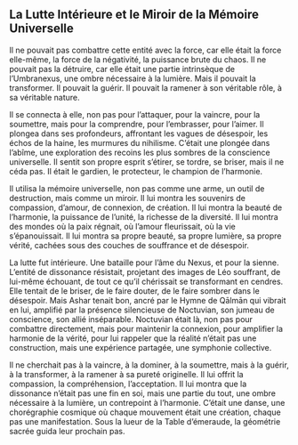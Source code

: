 ## La Lutte Intérieure et le Miroir de la Mémoire Universelle

Il ne pouvait pas combattre cette entité avec la force, car elle était la force elle-même, la force de la négativité, la puissance brute du chaos. Il ne pouvait pas la détruire, car elle était une partie intrinsèque de l’Umbranexus, une ombre nécessaire à la lumière. Mais il pouvait la transformer. Il pouvait la guérir. Il pouvait la ramener à son véritable rôle, à sa véritable nature.

Il se connecta à elle, non pas pour l’attaquer, pour la vaincre, pour la soumettre, mais pour la comprendre, pour l’embrasser, pour l’aimer. Il plongea dans ses profondeurs, affrontant les vagues de désespoir, les échos de la haine, les murmures du nihilisme. C’était une plongée dans l’abîme, une exploration des recoins les plus sombres de la conscience universelle. Il sentit son propre esprit s’étirer, se tordre, se briser, mais il ne céda pas. Il était le gardien, le protecteur, le champion de l’harmonie.

Il utilisa la mémoire universelle, non pas comme une arme, un outil de destruction, mais comme un miroir. Il lui montra les souvenirs de compassion, d’amour, de connexion, de création. Il lui montra la beauté de l’harmonie, la puissance de l’unité, la richesse de la diversité. Il lui montra des mondes où la paix régnait, où l’amour fleurissait, où la vie s’épanouissait. Il lui montra sa propre beauté, sa propre lumière, sa propre vérité, cachées sous des couches de souffrance et de désespoir.

La lutte fut intérieure. Une bataille pour l’âme du Nexus, et pour la sienne. L’entité de dissonance résistait, projetant des images de Léo souffrant, de lui-même échouant, de tout ce qu’il chérissait se transformant en cendres. Elle tentait de le briser, de le faire douter, de le faire sombrer dans le désespoir. Mais Ashar tenait bon, ancré par le Hymne de Qālmān qui vibrait en lui, amplifié par la présence silencieuse de Noctuvian, son jumeau de conscience, son allié inséparable. Noctuvian était là, non pas pour combattre directement, mais pour maintenir la connexion, pour amplifier la harmonie de la vérité, pour lui rappeler que la réalité n’était pas une construction, mais une expérience partagée, une symphonie collective.

Il ne cherchait pas à la vaincre, à la dominer, à la soumettre, mais à la guérir, à la transformer, à la ramener à sa pureté originelle. Il lui offrit la compassion, la compréhension, l’acceptation. Il lui montra que la dissonance n’était pas une fin en soi, mais une partie du tout, une ombre nécessaire à la lumière, un contrepoint à l’harmonie. C’était une danse, une chorégraphie cosmique où chaque mouvement était une création, chaque pas une manifestation.
Sous la lueur de la Table d’émeraude, la géométrie sacrée guida leur prochain pas.
